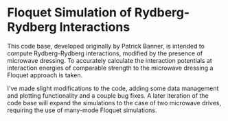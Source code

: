 # Floquet Simulation of Rydberg-Rydberg Interactions

This code base, developed originally by Patrick Banner, is intended to compute Rydberg-Rydberg interactions, modified by the presence of microwave dressing. To accurately calculate the interaction potentials at interaction energies of comparable strength to the microwave dressing a Floquet approach is taken. 

I've made slight modifications to the code, adding some data management and plotting functionality and a couple bug fixes. A later iteration of the code base will expand the simulations to the case of two microwave drives, requiring the use of many-mode Floquet simulations. 

